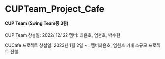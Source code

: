# CUPTeam_Project_Cafe

#### CUP Team (Swing Team중 3팀) 

CUP Team 창설일: 2022/ 12/ 22 멤버: 최윤호, 엄현호, 박수현

CUCafe 프로젝트 창설일: 2023년 1월 2일  ~ : 멤버최윤호, 엄현호 카페 소규모 프로젝트 진행
